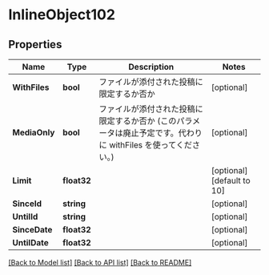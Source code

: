 # InlineObject102

## Properties

Name | Type | Description | Notes
------------ | ------------- | ------------- | -------------
**WithFiles** | **bool** | ファイルが添付された投稿に限定するか否か | [optional] 
**MediaOnly** | **bool** | ファイルが添付された投稿に限定するか否か (このパラメータは廃止予定です。代わりに withFiles を使ってください。) | [optional] 
**Limit** | **float32** |  | [optional] [default to 10]
**SinceId** | **string** |  | [optional] 
**UntilId** | **string** |  | [optional] 
**SinceDate** | **float32** |  | [optional] 
**UntilDate** | **float32** |  | [optional] 

[[Back to Model list]](../README.md#documentation-for-models) [[Back to API list]](../README.md#documentation-for-api-endpoints) [[Back to README]](../README.md)


